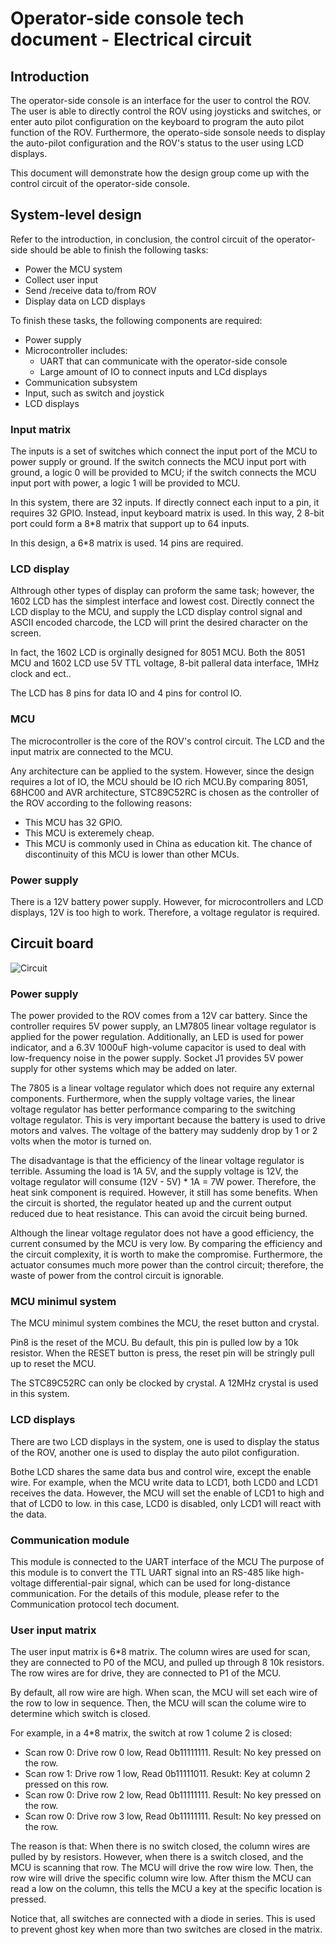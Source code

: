 # Operator-side console tech document - Electrical circuit

## Introduction

The operator-side console is an interface for the user to control the ROV. The user is able to directly control the ROV using joysticks and switches, or enter auto pilot configuration on the keyboard to program the auto pilot function of the ROV. Furthermore, the operato-side sonsole needs to display the auto-pilot configuration and the ROV's status to the user using LCD displays.

This document will demonstrate how the design group come up with the control circuit of the operator-side console.

## System-level design

Refer to the introduction, in conclusion, the control circuit of the operator-side should be able to finish the following tasks:
- Power the MCU system
- Collect user input
- Send /receive data to/from ROV
- Display data on LCD displays

To finish these tasks, the following components are required:
- Power supply
- Microcontroller includes:
  - UART that can communicate with the operator-side console
  - Large amount of IO to connect inputs and LCd displays
- Communication subsystem
- Input, such as switch and joystick
- LCD displays


### Input matrix

The inputs is a set of switches which connect the input port of the MCU to power supply or ground. If the switch connects the MCU input port with ground, a logic 0 will be provided to MCU; if the switch connects the MCU input port with power, a logic 1 will be provided to MCU.

In this system, there are 32 inputs. If directly connect each input to a pin, it requires 32 GPIO. Instead, input keyboard matrix is used. In this way, 2 8-bit port could form a 8*8 matrix that support up to 64 inputs.

In this design, a 6*8 matrix is used. 14 pins are required.

### LCD display

Althrough other types of display can proform the same task; however, the 1602 LCD has the simplest interface and lowest cost. Directly connect the LCD display to the MCU, and supply the LCD display control signal and ASCII encoded charcode, the LCD will print the desired character on the screen.

In fact, the 1602 LCD is orginally designed for 8051 MCU. Both the 8051 MCU and 1602 LCD use 5V TTL voltage, 8-bit palleral data interface, 1MHz clock and ect..

The LCD has 8 pins for data IO and 4 pins for control IO.

### MCU
The microcontroller is the core of the ROV's control circuit. The LCD and the input matrix are connected to the MCU.

Any architecture can be applied to the system. However, since the design requires a lot of IO, the MCU should be IO rich MCU.By comparing 8051, 68HC00 and AVR architecture, STC89C52RC is chosen as the controller of the ROV according to the following reasons:
- This MCU has 32 GPIO.
- This MCU is exteremely cheap.
- This MCU is commonly used in China as education kit. The chance of discontinuity of this MCU is lower than other MCUs.

### Power supply

There is a 12V battery power supply. However, for microcontrollers and LCD displays, 12V is too high to work. Therefore, a voltage regulator is required.


## Circuit board

![Circuit](https://raw.githubusercontent.com/captdam/DD-40/master/Operator/Circuit/circuit.jpg "Circuit schematic")

### Power supply

The power provided to the ROV comes from a 12V car battery. Since the controller requires 5V power supply, an LM7805 linear voltage regulator is applied for the power regulation. Additionally, an LED is used for power indicator, and a 6.3V 1000uF high-volume capacitor is used to deal with low-frequency noise in the power supply. Socket J1 provides 5V power supply for other systems which may be added on later.

The 7805 is a linear voltage regulator which does not require any external components. Furthermore, when the supply voltage varies, the linear voltage regulator has better performance comparing to the switching voltage regulator. This is very important because the battery is used to drive motors and valves. The voltage of the battery may suddenly drop by 1 or 2 volts when the motor is turned on.

The disadvantage is that the efficiency of the linear voltage regulator is terrible. Assuming the load is 1A 5V, and the supply voltage is 12V, the voltage regulator will consume (12V - 5V) * 1A = 7W power. Therefore, the heat sink component is required. However, it still has some benefits. When the circuit is shorted, the regulator heated up and the current output reduced due to heat resistance. This can avoid the circuit being burned.

Although the linear voltage regulator does not have a good efficiency, the current consumed by the MCU is very low. By comparing the efficiency and the circuit complexity, it is worth to make the compromise. Furthermore, the actuator consumes much more power than the control circuit; therefore, the waste of power from the control circuit is ignorable.

### MCU minimul system

The MCU minimul system combines the MCU, the reset button and crystal.

Pin8 is the reset of the MCU. Bu default, this pin is pulled low by a 10k resistor. When the RESET button is press, the reset pin will be stringly pull up to reset the MCU.

The STC89C52RC can only be clocked by crystal. A 12MHz crystal is used in this system.

### LCD displays

There are two LCD displays in the system, one is used to display the status of the ROV, another one is used to display the auto pilot configuration.

Bothe LCD shares the same data bus and control wire, except the enable wire. For example, when the MCU write data to LCD1, both LCD0 and LCD1 receives the data. However, the MCU will set the enable of LCD1 to high and that of LCD0 to low. in this case, LCD0 is disabled, only LCD1 will react with the data.

### Communication module

This module is connected to the UART interface of the MCU The purpose of this module is to convert the TTL UART signal into an RS-485 like high-voltage differential-pair signal, which can be used for long-distance communication. For the details of this module, please refer to the Communication protocol tech document.

### User input matrix

The user input matrix is 6*8 matrix. The column wires are used for scan, they are connected to P0 of the MCU, and pulled up through 8 10k resistors. The row wires are for drive, they are connected to P1 of the MCU.

By default, all row wire are high. When scan, the MCU will set each wire of the row to low in sequence. Then, the MCU will scan the colume wire to determine which switch is closed.

For example, in a 4*8 matrix, the switch at row 1 colume 2 is closed:
- Scan row 0: Drive row 0 low, Read 0b11111111. Result: No key pressed on the row.
- Scan row 1: Drive row 1 low, Read 0b11111011. Resukt: Key at column 2 pressed on this row.
- Scan row 0: Drive row 2 low, Read 0b11111111. Result: No key pressed on the row.
- Scan row 0: Drive row 3 low, Read 0b11111111. Result: No key pressed on the row.

The reason is that: When there is no switch closed, the column wires are pulled by by resistors. However, when there is a switch closed, and the MCU is scanning that row. The MCU will drive the row wire low. Then, the row wire will drive the specific column wire low. After thism the MCU can read a low on the column, this tells the MCU a key at the specific location is pressed.

Notice that, all switches are connected with a diode in series. This is used to prevent ghost key when more than two switches are closed in the matrix.


